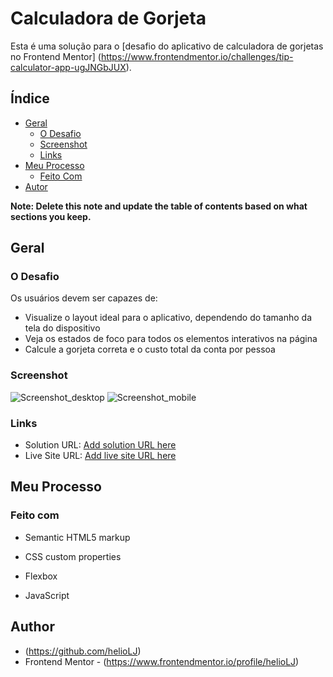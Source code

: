 # Calculadora de Gorjeta

Esta é uma solução para o [desafio do aplicativo de calculadora de gorjetas no Frontend Mentor] (https://www.frontendmentor.io/challenges/tip-calculator-app-ugJNGbJUX).

## Índice

- [Geral](#geral)
  - [O Desafio](#o-desafio)
  - [Screenshot](#screenshot)
  - [Links](#links)
- [Meu Processo](#meu-processo)
  - [Feito Com](#feito-com)
- [Autor](#autor)

**Note: Delete this note and update the table of contents based on what sections you keep.**

## Geral

### O Desafio

Os usuários devem ser capazes de:

- Visualize o layout ideal para o aplicativo, dependendo do tamanho da tela do dispositivo
- Veja os estados de foco para todos os elementos interativos na página
- Calcule a gorjeta correta e o custo total da conta por pessoa

### Screenshot


![Screenshot_desktop](https://user-images.githubusercontent.com/42224962/170735046-120621ab-84c1-4a4b-b2b4-890704acee17.png)
![Screenshot_mobile](https://user-images.githubusercontent.com/42224962/170735055-6425af83-573e-444b-a67b-c8bbdd76af32.png)

### Links

- Solution URL: [Add solution URL here](https://github.com/helioLJ/calculadora-de-gorjeta)
- Live Site URL: [Add live site URL here](https://your-live-site-url.com)

## Meu Processo

### Feito com

- Semantic HTML5 markup

- CSS custom properties
- Flexbox
- JavaScript


## Author

- (https://github.com/helioLJ)
- Frontend Mentor - (https://www.frontendmentor.io/profile/helioLJ)
